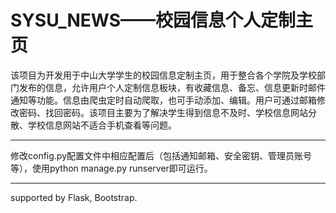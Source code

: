 # SYSU_NEWS——校园信息个人定制主页
该项目为开发用于中山大学学生的校园信息定制主页，用于整合各个学院及学校部门发布的信息，允许用户个人定制信息板块，有收藏信息、备忘、信息更新时邮件通知等功能。信息由爬虫定时自动爬取，也可手动添加、编辑。用户可通过邮箱修改密码、找回密码。该项目主要为了解决学生得到信息不及时、学校信息网站分散、学校信息网站不适合手机查看等问题。

- - -

修改config.py配置文件中相应配置后（包括通知邮箱、安全密钥、管理员账号等），使用python manage.py runserver即可运行。

- - -

supported by Flask, Bootstrap.